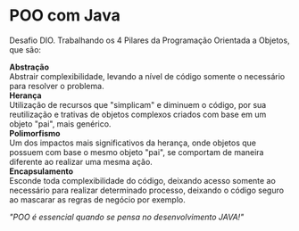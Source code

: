 # POO com Java
Desafio DIO.
Trabalhando os 4 Pilares da Programação Orientada a Objetos, que são:


**Abstração**<br>
Abstrair complexibilidade, levando a nível de código somente o necessário para resolver o problema.<br>
**Herança**<br>
Utilização de recursos que "simplicam" e diminuem o código, por sua reutilização e trativas de objetos complexos criados com base em um objeto "pai", mais genérico.<br>
**Polimorfismo**<br>
Um dos impactos mais significativos da herança, onde objetos que possuem com base o mesmo objeto "pai", se comportam de maneira diferente ao realizar uma mesma ação.<br>
**Encapsulamento**<br>
Esconde toda complexibilidade do código, deixando acesso somente ao necessário para realizar determinado processo, deixando o código seguro ao mascarar as regras de negócio por exemplo.

_"POO é essencial quando se pensa no desenvolvimento JAVA!"_
